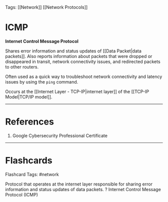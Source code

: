 Tags: [[Network]] [[Network Protocols]]
# ICMP

**Internet Control Message Protocol**

Shares error information and status updates of [[Data Packet|data packets]]. Also reports information about packets that were dropped or disappeared in transit, network connectivity issues, and redirected packets to other routers.

Often used as a quick way to troubleshoot network connectivity and latency issues by using the `ping` command.

Occurs at the [[Internet Layer - TCP-IP|internet layer]] of the [[TCP-IP Model|TCP/IP model]].

---
# References

1. Google Cybersecurity Professional Certificate

---
# Flashcards

Flashcard Tags: #network 

Protocol that operates at the internet layer responsible for sharing error information and status updates of data packets.
?
Internet Control Message Protocol (ICMP)
<!--SR:!2024-05-01,1,230-->